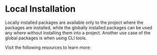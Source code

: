 # Local Installation

Locally installed packages are available only to the project where the packages are installed, while the globally installed packages can be used any where without installing them into a project. Another use case of the global packages is when using CLI tools.

Visit the following resources to learn more: